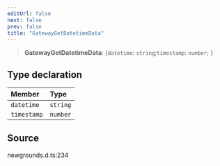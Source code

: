 ```yaml
---
editUrl: false
next: false
prev: false
title: "GatewayGetDatetimeData"
---
```


> **GatewayGetDatetimeData**: \{`datetime`: `string`;`timestamp`: `number`;  }

## Type declaration

| Member | Type |
| :------ | :------ |
| `datetime` | `string` |
| `timestamp` | `number` |

## Source

newgrounds.d.ts:234
